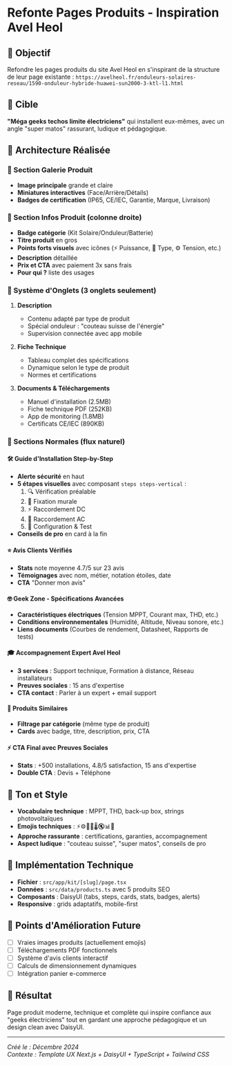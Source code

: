 # Refonte Pages Produits - Inspiration Avel Heol

## 🎯 Objectif
Refondre les pages produits du site Avel Heol en s'inspirant de la structure de leur page existante : 
`https://avelheol.fr/onduleurs-solaires-reseau/1590-onduleur-hybride-huawei-sun2000-3-ktl-l1.html`

## 👥 Cible
**"Méga geeks techos limite électriciens"** qui installent eux-mêmes, avec un angle "super matos" rassurant, ludique et pédagogique.

## 📐 Architecture Réalisée

### 📸 Section Galerie Produit
- **Image principale** grande et claire
- **Miniatures interactives** (Face/Arrière/Détails)
- **Badges de certification** (IP65, CE/IEC, Garantie, Marque, Livraison)

### 🎯 Section Infos Produit (colonne droite)
- **Badge catégorie** (Kit Solaire/Onduleur/Batterie)
- **Titre produit** en gros
- **Points forts visuels** avec icônes (⚡ Puissance, 🔌 Type, ⚙️ Tension, etc.)
- **Description** détaillée
- **Prix et CTA** avec paiement 3x sans frais
- **Pour qui ?** liste des usages

### 📑 Système d'Onglets (3 onglets seulement)
1. **Description** 
   - Contenu adapté par type de produit
   - Spécial onduleur : "couteau suisse de l'énergie"
   - Supervision connectée avec app mobile

2. **Fiche Technique**
   - Tableau complet des spécifications
   - Dynamique selon le type de produit
   - Normes et certifications

3. **Documents & Téléchargements**
   - Manuel d'installation (2.5MB)
   - Fiche technique PDF (252KB)
   - App de monitoring (1.8MB)
   - Certificats CE/IEC (890KB)

### 📄 Sections Normales (flux naturel)

#### 🛠️ Guide d'Installation Step-by-Step
- **Alerte sécurité** en haut
- **5 étapes visuelles** avec composant `steps steps-vertical` :
  1. 🔍 Vérification préalable
  2. 🔧 Fixation murale
  3. ⚡ Raccordement DC
  4. 🔌 Raccordement AC
  5. 📱 Configuration & Test
- **Conseils de pro** en card à la fin

#### ⭐ Avis Clients Vérifiés
- **Stats** note moyenne 4.7/5 sur 23 avis
- **Témoignages** avec nom, métier, notation étoiles, date
- **CTA** "Donner mon avis"

#### 🤓 Geek Zone - Spécifications Avancées
- **Caractéristiques électriques** (Tension MPPT, Courant max, THD, etc.)
- **Conditions environnementales** (Humidité, Altitude, Niveau sonore, etc.)
- **Liens documents** (Courbes de rendement, Datasheet, Rapports de tests)

#### 🎓 Accompagnement Expert Avel Heol
- **3 services** : Support technique, Formation à distance, Réseau installateurs
- **Preuves sociales** : 15 ans d'expertise
- **CTA contact** : Parler à un expert + email support

#### 🔄 Produits Similaires
- **Filtrage par catégorie** (même type de produit)
- **Cards** avec badge, titre, description, prix, CTA

#### ⚡ CTA Final avec Preuves Sociales
- **Stats** : +500 installations, 4.8/5 satisfaction, 15 ans d'expertise
- **Double CTA** : Devis + Téléphone

## 🎨 Ton et Style
- **Vocabulaire technique** : MPPT, THD, back-up box, strings photovoltaïques
- **Emojis techniques** : ⚡⚙️🔌🎯🌡️🔇📊🧪
- **Approche rassurante** : certifications, garanties, accompagnement
- **Aspect ludique** : "couteau suisse", "super matos", conseils de pro

## 🔧 Implémentation Technique
- **Fichier** : `src/app/kit/[slug]/page.tsx`
- **Données** : `src/data/products.ts` avec 5 produits SEO
- **Composants** : DaisyUI (tabs, steps, cards, stats, badges, alerts)
- **Responsive** : grids adaptatifs, mobile-first

## 📝 Points d'Amélioration Future
- [ ] Vraies images produits (actuellement emojis)
- [ ] Téléchargements PDF fonctionnels
- [ ] Système d'avis clients interactif
- [ ] Calculs de dimensionnement dynamiques
- [ ] Intégration panier e-commerce

## 🚀 Résultat
Page produit moderne, technique et complète qui inspire confiance aux "geeks électriciens" tout en gardant une approche pédagogique et un design clean avec DaisyUI.

---
*Créé le : Décembre 2024*  
*Contexte : Template UX Next.js + DaisyUI + TypeScript + Tailwind CSS* 